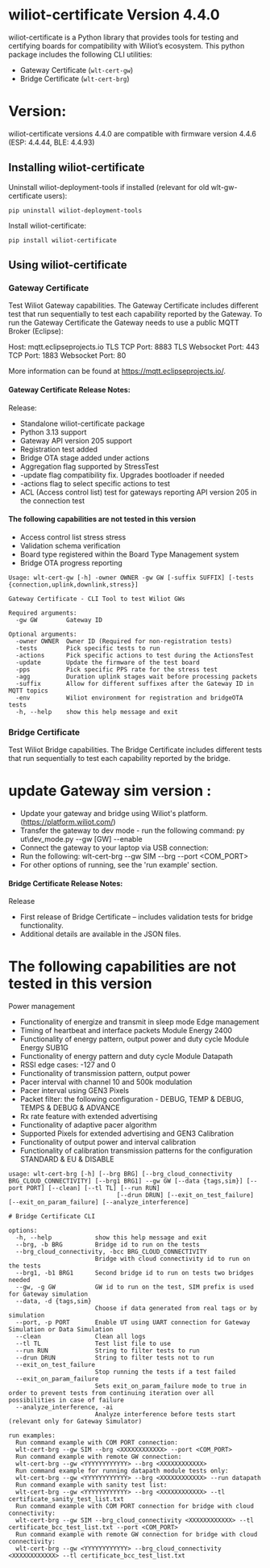 # wiliot-certificate Version 4.4.0

<!-- Description -->
wiliot-certificate is a Python library that provides tools for testing and certifying boards for compatibility with Wiliot’s ecosystem.
This python package includes the following CLI utilities:
 - Gateway Certificate (`wlt-cert-gw`)
 - Bridge Certificate (`wlt-cert-brg`)

# Version: 
wiliot-certificate versions 4.4.0 are compatible with firmware version 4.4.6 (ESP: 4.4.44, BLE: 4.4.93)

## Installing wiliot-certificate
Uninstall wiliot-deployment-tools if installed (relevant for old wlt-gw-certificate users):
````commandline
pip uninstall wiliot-deployment-tools
````

Install wiliot-certificate:
````commandline
pip install wiliot-certificate
````

## Using wiliot-certificate
### Gateway Certificate
Test Wiliot Gateway capabilities.
The Gateway Certificate includes different test that run sequentially to test each capability reported by the Gateway.
To run the Gateway Certificate the Gateway needs to use a public MQTT Broker (Eclipse):

Host:	mqtt.eclipseprojects.io
TLS TCP Port:	8883
TLS Websocket Port:	443
TCP Port:	1883
Websocket Port:	80

More information can be found at https://mqtt.eclipseprojects.io/.

#### Gateway Certificate Release Notes:
Release:
 - Standalone wiliot-certificate package
 - Python 3.13 support
 - Gateway API version 205 support
 - Registration test added
 - Bridge OTA stage added under actions
 - Aggregation flag supported by StressTest
 - -update flag compatibility fix. Upgrades bootloader if needed
 - -actions flag to select specific actions to test
 - ACL (Access control list) test for gateways reporting API version 205 in the connection test

#### The following capabilities are not tested in this version
 - Access control list stress stress
 - Validation schema verification
 - Board type registered within the Board Type Management system
 - Bridge OTA progress reporting


```
Usage: wlt-cert-gw [-h] -owner OWNER -gw GW [-suffix SUFFIX] [-tests {connection,uplink,downlink,stress}]

Gateway Certificate - CLI Tool to test Wiliot GWs

Required arguments:
  -gw GW        Gateway ID

Optional arguments:
  -owner OWNER  Owner ID (Required for non-registration tests)
  -tests        Pick specific tests to run
  -actions      Pick specific actions to test during the ActionsTest
  -update       Update the firmware of the test board
  -pps          Pick specific PPS rate for the stress test
  -agg          Duration uplink stages wait before processing packets
  -suffix       Allow for different suffixes after the Gateway ID in MQTT topics
  -env          Wiliot environment for registration and bridgeOTA tests
  -h, --help    show this help message and exit
  ```

### Bridge Certificate
Test Wiliot Bridge capabilities.
The Bridge Certificate includes different tests that run sequentially to test each capability reported by the bridge.


# update Gateway sim version :
- Update your gateway and bridge using Wiliot's platform. (https://platform.wiliot.com/) 
- Transfer the gateway to dev mode - run the following command: py ut\dev_mode.py --gw [GW] --enable
- Connect the gateway to your laptop via USB connection:
- Run the following: wlt-cert-brg --gw SIM --brg <XXXXXXXXXXXX> --port <COM_PORT>
- For other options of running, see the 'run example' section. 

#### Bridge Certificate Release Notes:
Release
- First release of Bridge Certificate – includes validation tests for bridge functionality.
- Additional details are available in the JSON files.

# The following capabilities are not tested in this version

Power management
  - Functionality of energize and transmit in sleep mode
Edge management
  - Timing of heartbeat and interface packets 
Module Energy 2400
  - Functionality of energy pattern, output power and duty cycle
Module Energy SUB1G
  - Functionality of energy pattern and duty cycle 
Module Datapath 
  - RSSI edge cases: -127 and 0 
  - Functionality of transmission pattern, output power
  - Pacer interval with channel 10 and 500k modulation
  - Pacer interval using GEN3 Pixels 
  - Packet filter: the following configuration - DEBUG, TEMP & DEBUG, TEMPS & DEBUG & ADVANCE
  - Rx rate feature with extended advertising 
  - Functionality of adaptive pacer algorithm
  - Supported Pixels for extended advertising and GEN3
Calibration 
  - Functionality of output power and interval calibration 
  - Functionality of calibration transmission patterns for the configuration STANDARD & EU & DISABLE


```
usage: wlt-cert-brg [-h] [--brg BRG] [--brg_cloud_connectivity BRG_CLOUD_CONNECTIVITY] [--brg1 BRG1] --gw GW [--data {tags,sim}] [--port PORT] [--clean] [--tl TL] [--run RUN]
                              [--drun DRUN] [--exit_on_test_failure] [--exit_on_param_failure] [--analyze_interference]

# Bridge Certificate CLI

options:
  -h, --help            show this help message and exit
  --brg, -b BRG         Bridge id to run on the tests
  --brg_cloud_connectivity, -bcc BRG_CLOUD_CONNECTIVITY
                        Bridge with cloud connectivity id to run on the tests
  --brg1, -b1 BRG1      Second bridge id to run on tests two bridges needed
  --gw, -g GW           GW id to run on the test, SIM prefix is used for Gateway simulation
  --data, -d {tags,sim}
                        Choose if data generated from real tags or by simulation
  --port, -p PORT       Enable UT using UART connection for Gateway Simulation or Data Simulation
  --clean               Clean all logs
  --tl TL               Test list file to use
  --run RUN             String to filter tests to run
  --drun DRUN           String to filter tests not to run
  --exit_on_test_failure
                        Stop running the tests if a test failed
  --exit_on_param_failure
                        Sets exit_on_param_failure mode to true in order to prevent tests from continuing iteration over all possibilities in case of failure
  --analyze_interference, -ai
                        Analyze interference before tests start (relevant only for Gateway Simulator)

run examples:
  Run command example with COM PORT connection:
  wlt-cert-brg --gw SIM --brg <XXXXXXXXXXXX> --port <COM_PORT>
  Run command example with remote GW connection:
  wlt-cert-brg --gw <YYYYYYYYYYYY> --brg <XXXXXXXXXXXX>
  Run command example for running datapath module tests only:
  wlt-cert-brg --gw <YYYYYYYYYYYY> --brg <XXXXXXXXXXXX> --run datapath
  Run command example with sanity test list:
  wlt-cert-brg --gw <YYYYYYYYYYYY> --brg <XXXXXXXXXXXX> --tl certificate_sanity_test_list.txt
  Run command example with COM PORT connection for bridge with cloud connectivity:
  wlt-cert-brg --gw SIM --brg_cloud_connectivity <XXXXXXXXXXXX> --tl certificate_bcc_test_list.txt --port <COM_PORT>
  Run command example with remote GW connection for bridge with cloud connectivity:
  wlt-cert-brg --gw <YYYYYYYYYYYY> --brg_cloud_connectivity <XXXXXXXXXXXX> --tl certificate_bcc_test_list.txt
  ```
